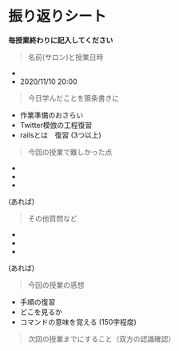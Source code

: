 # 振り返りシート

**毎授業終わりに記入してください**

> 名前(サロン)と授業日時
-
- 2020/11/10 20:00


> 今日学んだことを箇条書きに
- 作業準備のおさらい
- Twitter模倣の工程復習
- railsとは　復習
(3つ以上)

> 今回の授業で難しかった点
-
-
-
(あれば)

> その他質問など
-
-
-
(あれば)

> 今回の授業の感想
- 手順の復習
- どこを見るか
- コマンドの意味を覚える
(150字程度)

> 次回の授業までにすること（双方の認識確認）
